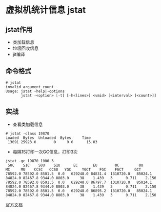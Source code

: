 # 虚拟机统计信息 jstat


## jstat作用

* 类加载信息
* 垃圾回收信息
* jit编译

## 命令格式
```
# jstat 
invalid argument count
Usage: jstat -help|-options
       jstat -<option> [-t] [-h<lines>] <vmid> [<interval> [<count>]]

```


## 实战

* 查看类加载信息
```
# jstat -class 19870
Loaded  Bytes  Unloaded  Bytes     Time   
 13091 25923.0        0     0.0      15.03
```

* 每隔1S打印一次GC信息，打印3次

```
jstat -gc 19870 1000 3
 S0C    S1C    S0U    S1U      EC       EU        OC         OU       MC     MU    CCSC   CCSU   YGC     YGCT    FGC    FGCT     GCT   
78592.0 78592.0 8501.5  0.0   629248.0 84831.4  1310720.0   85024.1   84824.0 82467.8 9344.0 8803.0     38    1.439   3      0.711    2.150
78592.0 78592.0 8501.5  0.0   629248.0 86797.7  1310720.0   85024.1   84824.0 82467.8 9344.0 8803.0     38    1.439   3      0.711    2.150
78592.0 78592.0 8501.5  0.0   629248.0 86895.2  1310720.0   85024.1   84824.0 82467.8 9344.0 8803.0     38    1.439   3      0.711    2.150
```



[官方文档](https://docs.oracle.com/javase/8/docs/technotes/tools/unix/index.html)